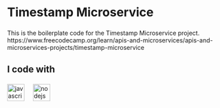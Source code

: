 <br clear="both">

<h1 align="left">Timestamp Microservice</h1>

###

<p align="left">This is the boilerplate code for the Timestamp Microservice project. https://www.freecodecamp.org/learn/apis-and-microservices/apis-and-microservices-projects/timestamp-microservice</p>

###

<h2 align="left">I code with</h2>

###

<div align="left">
  <img src="https://cdn.jsdelivr.net/gh/devicons/devicon/icons/javascript/javascript-original.svg" height="40" alt="javascript logo"  />
  <img width="12" />
  <img src="https://cdn.jsdelivr.net/gh/devicons/devicon/icons/nodejs/nodejs-original.svg" height="40" alt="nodejs logo"  />
</div>

###
